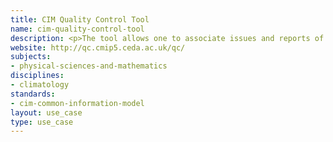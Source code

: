 ```yaml
---
title: CIM Quality Control Tool 
name: cim-quality-control-tool
description: <p>The tool allows one to associate issues and reports of information with a remote resource. Issues are things that are wrong with the remote resource, or which need looking into, and reports are comments on the consistency of the remote resource with various measures.</p>
website: http://qc.cmip5.ceda.ac.uk/qc/ 
subjects: 
- physical-sciences-and-mathematics
disciplines:
- climatology
standards:
- cim-common-information-model
layout: use_case
type: use_case
---
```

